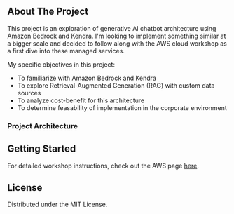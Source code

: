 <!-- ABOUT THE PROJECT -->
## About The Project

This project is an exploration of generative AI chatbot architecture using Amazon Bedrock and Kendra. I'm looking to implement something similar at a bigger scale and decided to follow along with the AWS cloud workshop as a first dive into these managed services.

My specific objectives in this project:
* To familiarize with Amazon Bedrock and Kendra
* To explore Retrieval-Augmented Generation (RAG) with custom data sources
* To analyze cost-benefit for this architecture
* To determine feasability of implementation in the corporate environment

### Project Architecture



<!-- GETTING STARTED -->
## Getting Started

For detailed workshop instructions, check out the AWS page [here](https://catalog.us-east-1.prod.workshops.aws/workshops/27eb3134-4f33-4689-bb73-269e4273947a/en-US).

<!-- LICENSE -->
## License

Distributed under the MIT License.